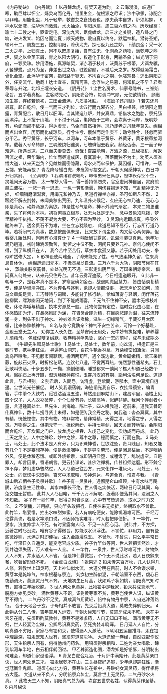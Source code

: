 《内丹秘诀》
《内丹赋》
1 	以丹鍊龙虎，符契天道为韵。
2 	云海漫漫，岐通广寒，毓巨蚌以怀宝，烁灵乌而化丹，铅里生金，傥根源之尽识；沙中孕汞，谅配合以非难。用能化尘，凡于轻举，救耆艾之衰残者也。原夫药本自求，炉须躬鍊，飞神水以沥液，注华池而激溅，水火抽添，阴阳运扇，周三百六旬之内，历坎经离；瑜七十二候之中，驱雷走电。深沈九宫，踞虎蟠龙，启三才之关键，造八卦之门墉，进火发爻、始因冬而洎夏；顺天成物，爰自夏以终冬。默运神机，潜符圣矩，输环十二，周旋三五，控制阴阳，降伏龙虎。探七返九还之妙，下绩良金；采一水二火之华，上归真土，岂不以既周复始，自有生无，化刚柔之药物，满乾坤之鼎炉，资之以金英玉屑，育之以阳大阴符，权造化于形身，两输圣象；缢光明于洞府，一颗灵珠。妙用潜施，真源暗契，渐赤酒于枝叶，沃黄苏于根蒂，犬饵龙骧，人餐蝉蜕。点凡为圣，非差出世之功，驻貌留颜，不减后天之岁。故得髓凝霜白，骨化金坚。此浮华于密网，指归路于寥天，不拘百六之期，休嗟短晷；逃出阴阳之外，任变流年。勉哉！达士宜亲，真精可保，念浮生之易暮，何知机之不早？君看荣辱与升沈，北邙丘壠长安道。
《阴丹诗》
1 	尘世名房术，仙家号隐书，三峯贻秘旨，五字著真枢。
主客防先动，阴阳贵合符，每调冲气顺，无使欲情舒。
顾惠须生害，存终若慎初，三田金液满，凡质换冰肤。
《海蟾子还丹赋》
1 	若夫还丹最尊，起自乾坤，使一气而三才列位，命五行而九曜齐分，黑白相兼，喷阴阳之雨露，青黄配合，散日月以胚浑。当其建造红炉，并安真鼎，铅借水之胞胎，汞托肠而溟滓。上不搜于山境，下不讨于凡尘，集卯酉于三峰，会坎离于两岸，既明妙有，龟蛇而那不依投，得达虚无，乌兔而自然相伴。况乃却老之丹延年莫失。绵绵而点出金容，历历而化成琼质。行兮生兮，俄然而走作庚辛；动兮静兮，倏忽而驱分甲乙。秀平黄牙，长乎河车，以河车，河车本借于黄牙、养黄牙，黄牙根蒂接河车。载著人兮命转赊，三魂缭绕归谁洞，七魄徘徊去我家。频经否泰，三一而子母难逃。所遇炎凉，二八而夫妻莫去。奇哉！杳路能朝，万派之源，显秘枢机，解返百流之祖，荣华海内，忙忙而尽遣成灰，寂寞寰中，落落而独不为土。劝英人须省悟大道，从来天岂负？见雌雄而密隐藏，闻水火而牢保护，莫因循，可惜许，一落丘墟，安能再覩？
青龙降兮蟠白虎，朱雀腾兮投玄武。千朝火候感神功，白日冲升归紫府。
《至真歌》
1 	我谓诸君说端的，命蒂由来在真息，照体长存空不空，灵境同天容万物。
太一布妙人得一，得一善持慎勿失，官室虚闲神自居，灵府煎熬血液枯。
一悲一喜一思虑，一纵一劳形渐蠹，朝伤暮损迷不知，气乱精神无所据，
细细销磨渐渐衰，用竭元和神乃去。尽道行禅坐亦禅，圣可如斯凡不然，
2 	蹉跎不解去荆棘，未闻美稼出荒田。九年温养火候足，玄应无心神乃速，
无心心即是真心，动静两忘为离欲。神是性兮气是命，神不外驰气渐定，
本来二物更谁亲，失了将何为本柄。初将何事立根基，处无为处是无为，
念中景象须除拨，梦里精神牢执持。不荡不凝为大要，不方不圆为至妙，
3 	灵源内运即成真，呼吸外驰终未了。透金贯石不为难，坐在立忘犹倏忽，
此道易知不易行，行忘所行道乃毕。若将闭气为真事，数息按图俱未是，
比来放下谓尘劳，内又萦心两何异。但看婴儿胎处时，岂解有心潜算计？
4 	一味酝酬甘露浆，饥渴消溶见真素。他年功满乃逍遥，初时鍊漉须勤苦，
勤苦之中又不勤，闲闲只要养元神。奈何心使闲不得，到了纵横只在人，
我今苦中至苦行，草衣木食孤又静。若于闲处用功夫，争似旷然修大定，
5 	形神设使两难全，了命未能先了性。专气致柔神久留，往来真息自休休，
绵绵迤逦归元本，不汲灵泉长自流。三万六千为大功，阴阳节候在其中，
蒸融关脉变筋骨，处处光明无不通。三彭走出阴尸宅，万国来朝赤帝宫，
借问真人何处来，从来元只住丹台。昔年云雾深遮蔽，今日相逢道眼开，
6 	此非一朝与一夕，是我本真不是术。岁寒坚确如金石，战退阴魔因慧力，
皆由恬淡复精专，便是华胥清净国。不为奔名与逐利，绝却人情都没事，
掀天声价又如何，骑马文章奚足贵，工巧琴诗与词赋，多能背了修行路。
恰如薄雾与轻姻，闲伴落花随柳絮，缥渺幽闲天地问，到了不能成雨露。
7 	元气不住神不安，蠹木无根枝叶乾，休论涕唾与精血，执本穷源总一般。
此物何尝有定位，临时变化由心意，在体感热即为汗，在鼻感风即为涕，
在肾感合即为精，在目感悲即为泪，往来流转润一身，到头不出于神水。
神妙难言识者稀，滋生一切缘精气，半藏岁月太因循，比来修鍊赖神气。
8 	名与身兮竟孰亲？神气不安空苦辛，可怜一个好基趾，金殿玉堂无主人。
劝你主人长久住，至靖安闲无用处，无中妙有执捉难，解养婴儿须藉母。
包藏俊辩复缄默，收卷精神学愚鲁，坚心一志向前程，成与未成期必取。
《牛颊先生赠马处士歌》
1 	马处士，马处士，数年前，向盆浦，相逢正是三春时节，携手走红尘。
寻遍庐山洞穴，百花斗艳香林泉，万朵峰峦如黛泼，只闻禽乌声啾啾。不见鄽市闹聒聒。檐酒两葫芦，遇个溪边歇，黄金斸嫩精，紫玉采新蕨，旋敲石火烹，时折松花爇。连饮七八锺，不觉两耳热，恍然慧性通希夷，石上狂歌叫快活。十步五步打一攧，攧倒便睡，睡觉都来一饷间？樵人却道已经数个月。磐砣石上再开罇，湿透肺肠神爽悦，玉霄丹汉的有期，謟利沽名何足说。道却此言，与君相别。
2 	别君后，入閤皂，访清虚，登紫閤，游郁木，壶中真境自逍遥。尘世流光任催促。
时人笑我谩落魄，晦迹韬光我自乐，衣挂绿蓑笠，编青箬，手中擎个大铁杓，觅钱沽酒混五浊，蓦然走到麻姑山下，建昌军里，酒楼上见四个汉子，人人衣衫破弊，个个仙骨有异，长啸高吟，似醉非醉。我问个捧剑者小童，言道锺离处士、吕先生、刘海蟾、陈七子，四人唤我道，近前来，道我天骨奇伟真神仙，数十年搜寻贤士未得，如是便传我金丹之秘。向我道：杳杳冥冥，其中有精，恍恍惚惚，其中有物。物非常物，精非常精，天得之清，地得之宁，人得之灵。万物得之生，但抱元守一，挫锐解纷，手持七星剑，回天关而转地轴，会阴阳而合乾坤，开坎离之门户，放龙虎之相吞，入戊己之变化，俟功成而丹成。
此乃上天之灵宝，人中之殊珍，妙中之妙，尊中之尊，秘而慎之，行而在勤。
3 	马处士，马处士，此个法术是人有分，只为识昧神昏，世欲沈坠，贵耳贱目，知者又能有几个？不是妄想存神，便是漱津咽唾，不是导引劳形，便是闭息枯坐，不是咽纳外风，便是休粮忍饿。或即外烧铅汞，或即阴丹淫堕，或噇饭了，乱说虚空。自是罪人，却言因果，番语胡言。更云持课论，甚佛注禅机，传甚祖师达磨。形不鍊兮神不存，梦幻虚华瞥然过，人人尽道已往西方，元来化作一堆灰火。
马处士，马处士，向恍惚中求取物，杳冥中求取精，形神洞达，与道合真，惟君与我。
《青城山后岩栖谷子灵泉井歌》
1 	谷子有一灵泉井，通彻昆仑山峰顶，中有水味号醍醐，济度羣生活性命。
其水四季长不绝，世人得吃实快活，两轮日月现其间，乌兔交加无暂歇。
此井人人尽目睹，千千万万不解取，近著即便落其间，没溺之人不知数。
谷子有一妙竹竿，觅得之时骨永坚，心中节节皆通透，取水之时力又全。
2 	不使桶，非用瓶，只向竿头敢把行，自使往来无损折，终朝取水不曾歇。
此竹竿，堪爱惜，抽出水味甜如蜜，若人有病吃便安，能除饥渴难可匹。
千经万论露真诀，若是水竿须口说，不因师指实难寻，时人若把即便折。
3 	一竿竹，一泉水，济度修学人不死，有时显露向人问，不见一人回心觅。
说此井，不方探，近著之时尽没沈，唯有谷子得微旨，妙能取水识浮沈。
不销忙，非用力，自有些些微妙则，水满之时即便抽，注入金瓶浸珠玉。
不曾危，不曾失，只么平平常日吃，年深日久自通灵，能变老容成少质。
谷子竹竿似等闲，世人若把实然难，才到井边须失落，万人难有一人全。
4 	一竿竹，一泉井，世人浮财难可并，财物煞人人不知，井水活人人不省。
但是神仙露微旨，个个无不说此水，若人日夜鍊来餐，吃著留形终不死。
《金虎白龙诗》
1 	张果述
2 	铅汞传来百万秋，几人认得几人修，若教世上知灵药，天上神仙似水流。
大道分明在目前，时人不会谩求铅，黄芽本是乾坤气，神水根基与汞连。
姹女初生醉似泥，千朝暗室不东西，虔心日夜勤调火，莫遗灵丹气不齐。
天地初生日月高，状如鸡子状如桃，阴阳真气知时节，直待三年始脱胞。
3 	世人何处觅黄芽，此物铅中是我家，铅汞共成真地气，脱胞方始见灵砂。
满世黄芽人不识，识得黄芽家不贫，黄芽岂使世人识，纵识黄芽不得门。
二气丹砂不足灵，真成真气用黄轻，铅中有物丹中汞，人自迷津落路行。
合于天地合于玄，子母相并不敢言，先汞后铅真大道，莫教失伴鹤归天。
4 	此物从分二八传，吉年吉月入炉安，千朝火候知时节，莫遣牙成汞不乾。
汞在中宫牙在南，先须斟酌莫教参，黄芽不是难求药，人自无知口不缄。
满市黄芽无不归，世人轻宴治尘微，公卿尽识真灵药，至死贪婪斗晓晖。
日月延人人自忙，分明真道不穷阳，家家尽有铅和汞，使得迷人入渺茫。
5 	明明五运自推寻，汞在铅中理最深，铅汞既知人世有，坚须穷道莫沈吟。
大道遗留一卷经，自然匹配作仪形，天生铅汞人问有，何得他州问药名。
用铅须得汞相和，二姓为亲女唱歌，鍊到紫河车半地，白云相伴鹤回过。
甲乙神驱造化图，潜龙知是好铅酥，分明制出何难会，却道仙家谜语浮。
6 	青龙白虎合为胎，十月炉中满始开，此是黄芽亲口诀，世人何处觅三才。
铅汞居乾不在山，三关昼夜好追攀，少年纵却踈狂性，渐觉尫赢作鬼颜。
道须心向北方穷，黄芽生长在铅中，丹砂姹女真灵药，得伴相将去大蓬。
大道从来不负人，分明铅汞弃如尘，莫言世上无灵药，二气丹砂水火真。
7 	此物天生人不知，阴阳真气兑为离，坎宫五世求名姓，认得黄芽作圣基。
8 	内丹秘诀
